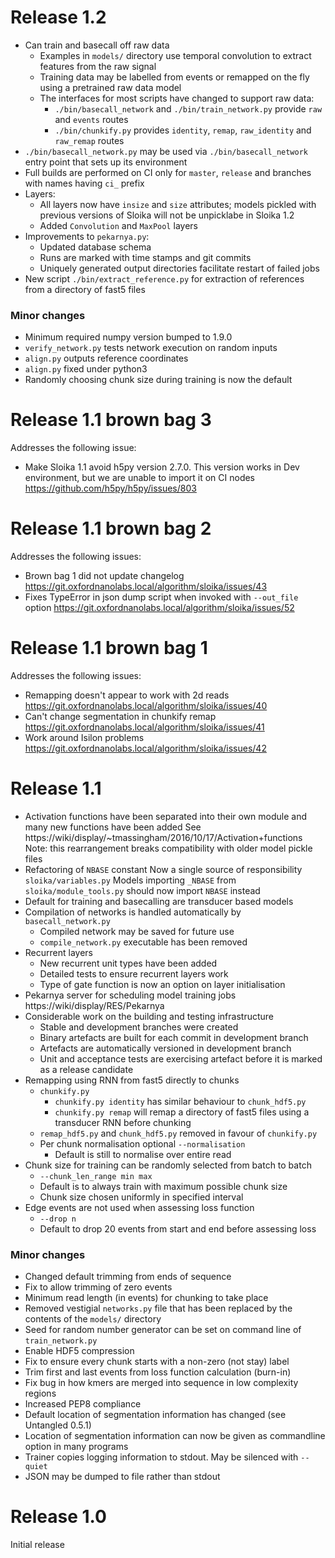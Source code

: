Release 1.2
===========

* Can train and basecall off raw data
  * Examples in `models/` directory use temporal convolution to extract features from the raw signal
  * Training data may be labelled from events or remapped on the fly using a pretrained raw data model
  * The interfaces for most scripts have changed to support raw data:
    * `./bin/basecall_network` and `./bin/train_network.py` provide `raw` and `events` routes
    * `./bin/chunkify.py` provides `identity`, `remap`, `raw_identity` and `raw_remap` routes
* `./bin/basecall_network.py` may be used via `./bin/basecall_network` entry point that sets up its environment
* Full builds are performed on CI only for `master`, `release` and branches with names having `ci_` prefix
* Layers:
  * All layers now have `insize` and `size` attributes; models pickled with previous versions of Sloika will not be unpicklabe in Sloika 1.2
  * Added `Convolution` and `MaxPool` layers
* Improvements to `pekarnya.py`:
  * Updated database schema
  * Runs are marked with time stamps and git commits
  * Uniquely generated output directories facilitate restart of failed jobs
* New script `./bin/extract_reference.py` for extraction of references from a directory of fast5 files


### Minor changes

* Minimum required numpy version bumped to 1.9.0
* `verify_network.py` tests network execution on random inputs
* `align.py` outputs reference coordinates
* `align.py` fixed under python3
* Randomly choosing chunk size during training is now the default


Release 1.1 brown bag 3
=======================

Addresses the following issue:
* Make Sloika 1.1 avoid h5py version 2.7.0. This version works in Dev environment, but we are unable to import it on CI nodes
    https://github.com/h5py/h5py/issues/803


Release 1.1 brown bag 2
=======================

Addresses the following issues:
* Brown bag 1 did not update changelog
    https://git.oxfordnanolabs.local/algorithm/sloika/issues/43
* Fixes TypeError in json dump script when invoked with `--out_file` option
    https://git.oxfordnanolabs.local/algorithm/sloika/issues/52


Release 1.1 brown bag 1
=======================

Addresses the following issues:
* Remapping doesn't appear to work with 2d reads
    https://git.oxfordnanolabs.local/algorithm/sloika/issues/40
* Can't change segmentation in chunkify remap
    https://git.oxfordnanolabs.local/algorithm/sloika/issues/41
* Work around Isilon problems
    https://git.oxfordnanolabs.local/algorithm/sloika/issues/42


Release 1.1
===========

* Activation functions have been separated into their own module and many new functions have been added
    See https://wiki/display/~tmassingham/2016/10/17/Activation+functions
    Note: this rearrangement breaks compatibility with older model pickle files
* Refactoring of `NBASE` constant
    Now a single source of responsibility `sloika/variables.py`
    Models importing `_NBASE` from `sloika/module_tools.py` should now import `NBASE` instead
* Default for training and basecalling are transducer based models
* Compilation of networks is handled automatically by `basecall_network.py`
  * Compiled network may be saved for future use
  * `compile_network.py` executable has been removed
* Recurrent layers
  * New recurrent unit types have been added
  * Detailed tests to ensure recurrent layers work
  * Type of gate function is now an option on layer initialisation
* Pekarnya server for scheduling model training jobs
    https://wiki/display/RES/Pekarnya
* Considerable work on the building and testing infrastructure
  * Stable and development branches were created
  * Binary artefacts are built for each commit in development branch
  * Artefacts are automatically versioned in development branch
  * Unit and acceptance tests are exercising artefact before it is marked as a release candidate
* Remapping using RNN from fast5 directly to chunks
  * `chunkify.py`
    * `chunkify.py identity` has similar behaviour to `chunk_hdf5.py`
    * `chunkify.py remap` will remap a directory of fast5 files using a transducer RNN before chunking
  * `remap_hdf5.py` and `chunk_hdf5.py` removed in favour of `chunkify.py`
  * Per chunk normalisation optional `--normalisation`
    * Default is still to normalise over entire read
* Chunk size for training can be randomly selected from batch to batch
  * `--chunk_len_range min max`
  * Default is to always train with maximum possible chunk size
  * Chunk size chosen uniformly in specified interval
* Edge events are not used when assessing loss function
  * `--drop n`
  * Default to drop 20 events from start and end before assessing loss


### Minor changes

* Changed default trimming from ends of sequence
* Fix to allow trimming of zero events
* Minimum read length (in events) for chunking to take place
* Removed vestigial `networks.py` file that has been replaced by the contents of the `models/` directory
* Seed for random number generator can be set on command line of `train_network.py`
* Enable HDF5 compression
* Fix to ensure every chunk starts with a non-zero (not stay) label
* Trim first and last events from loss function calculation (burn-in)
* Fix bug in how kmers are merged into sequence in low complexity regions
* Increased PEP8 compliance
* Default location of segmentation information has changed (see Untangled 0.5.1)
* Location of segmentation information can now be given as commandline option in many programs
* Trainer copies logging information to stdout.  May be silenced with `--quiet`
* JSON may be dumped to file rather than stdout


Release 1.0
===========

Initial release
